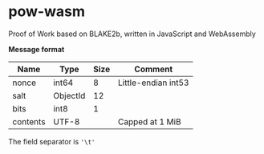 # pow-wasm

Proof of Work based on BLAKE2b, written in JavaScript and WebAssembly

**Message format**

| Name | Type | Size | Comment
| --- | --- | --- | ---
| nonce | int64 | 8 | Little-endian int53
| salt | ObjectId | 12 |
| bits | int8 | 1 |
| contents | UTF-8 || Capped at 1 MiB

The field separator is `'\t'`
